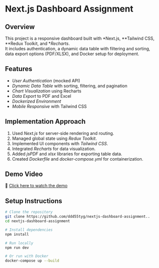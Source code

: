 

# Next.js Dashboard Assignment

## Overview
This project is a responsive dashboard built with *Next.js, **Tailwind CSS, **Redux Toolkit, and **Recharts*.  
It includes authentication, a dynamic data table with filtering and sorting, data export options (PDF/XLSX), and Docker setup for deployment.

## Features
- *User Authentication* (mocked API)
- *Dynamic Data Table* with sorting, filtering, and pagination
- *Chart Visualization* using Recharts
- *Data Export* to PDF and Excel
- *Dockerized Environment*
- *Mobile Responsive* with Tailwind CSS

## Implementation Approach
1. Used *Next.js* for server-side rendering and routing.
2. Managed global state using *Redux Toolkit*.
3. Implemented UI components with *Tailwind CSS*.
4. Integrated *Recharts* for data visualization.
5. Added *jsPDF* and *xlsx* libraries for exporting table data.
6. Created *Dockerfile* and *docker-compose.yml* for containerization.

## Demo Video
🎥 [Click here to watch the demo](YOUR_VIDEO_LINK_HERE)

## Setup Instructions
```bash
# Clone the repository
git clone https://github.com/ddd55tyg/nextjs-dashboard-assignment..
cd nextjs-dashboard-assignment

# Install dependencies
npm install

# Run locally
npm run dev

# Or run with Docker
docker-compose up --build
